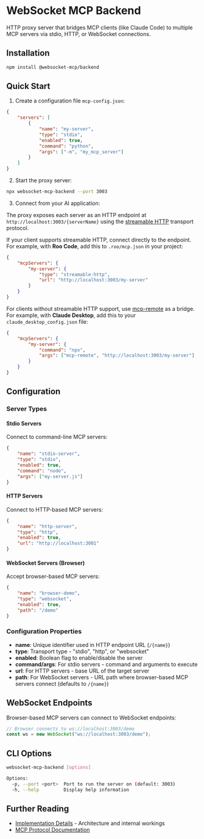 # WebSocket MCP Backend

HTTP proxy server that bridges MCP clients (like Claude Code) to multiple MCP servers via stdio, HTTP, or WebSocket connections.

## Installation

```bash
npm install @websocket-mcp/backend
```

## Quick Start

1. Create a configuration file `mcp-config.json`:

```json
{
    "servers": [
        {
            "name": "my-server",
            "type": "stdio",
            "enabled": true,
            "command": "python",
            "args": ["-m", "my_mcp_server"]
        }
    ]
}
```

2. Start the proxy server:

```bash
npx websocket-mcp-backend --port 3003
```

3. Connect from your AI application:

The proxy exposes each server as an HTTP endpoint at `http://localhost:3003/{serverName}` using the [streamable HTTP](https://modelcontextprotocol.io/specification/2025-06-18/basic/transports#streamable-http) transport protocol.

If your client supports streamable HTTP, connect directly to the endpoint. For example, with **Roo Code**, add this to `.roo/mcp.json` in your project:

```json
{
    "mcpServers": {
        "my-server": {
            "type": "streamable-http",
            "url": "http://localhost:3003/my-server"
        }
    }
}
```

For clients without streamable HTTP support, use [mcp-remote](https://www.npmjs.com/package/mcp-remote) as a bridge. For example, with **Claude Desktop**, add this to your `claude_desktop_config.json` file:

```json
{
    "mcpServers": {
        "my-server": {
            "command": "npx",
            "args": ["mcp-remote", "http://localhost:3003/my-server"]
        }
    }
}
```

## Configuration

### Server Types

#### Stdio Servers

Connect to command-line MCP servers:

```json
{
    "name": "stdio-server",
    "type": "stdio",
    "enabled": true,
    "command": "node",
    "args": ["my-server.js"]
}
```

#### HTTP Servers

Connect to HTTP-based MCP servers:

```json
{
    "name": "http-server",
    "type": "http",
    "enabled": true,
    "url": "http://localhost:3001"
}
```

#### WebSocket Servers (Browser)

Accept browser-based MCP servers:

```json
{
    "name": "browser-demo",
    "type": "websocket",
    "enabled": true,
    "path": "/demo"
}
```

### Configuration Properties

- **name**: Unique identifier used in HTTP endpoint URL (`/{name}`)
- **type**: Transport type - "stdio", "http", or "websocket"
- **enabled**: Boolean flag to enable/disable the server
- **command/args**: For stdio servers - command and arguments to execute
- **url**: For HTTP servers - base URL of the target server
- **path**: For WebSocket servers - URL path where browser-based MCP servers connect (defaults to `/{name}`)

## WebSocket Endpoints

Browser-based MCP servers can connect to WebSocket endpoints:

```javascript
// Browser connects to ws://localhost:3003/demo
const ws = new WebSocket("ws://localhost:3003/demo");
```

## CLI Options

```bash
websocket-mcp-backend [options]

Options:
  -p, --port <port>  Port to run the server on (default: 3003)
  -h, --help         Display help information
```

## Further Reading

- [Implementation Details](./IMPLEMENTATION.md) - Architecture and internal workings
- [MCP Protocol Documentation](https://modelcontextprotocol.io/docs/getting-started/intro)
